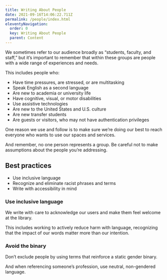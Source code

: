 ```yaml
---
title: Writing About People
date: 2021-09-16T14:06:22.711Z
permalink: /people/index.html
eleventyNavigation:
  order: 0
  key: Writing About People
  parent: Content
---
```


We sometimes refer to our audience broadly as “students, faculty, and staff,” but it’s important to remember that within these groups are people with a wide range of experiences and needs.

This includes people who:

- Have time pressures, are stressed, or are multitasking
- Speak English as a second language
- Are new to academia or university life
- Have cognitive, visual, or motor disabilities
- Use assistive technologies
- Are new to the United States and U.S. culture
- Are new transfer students
- Are guests or visitors, who may not have authentication privileges

One reason we use <plain language> and follow <accessibility principles> is to make sure we’re doing our best to reach everyone who wants to use our spaces and services.

And remember, no one person represents a group. Be careful not to make assumptions about the people you’re addressing.

## Best practices 

- Use inclusive language
- Recognize and eliminate racist phrases and terms
- Write with accessibility in mind

### Use inclusive language

We write with care to acknowledge our users and make them feel welcome at the library.

This includes working to actively reduce harm with language, recognizing that the impact of our words matter more than our intention.

### Avoid the binary

Don’t exclude people by using terms that reinforce a static gender binary.

And when referencing someone’s profession, use neutral, non-gendered language.
